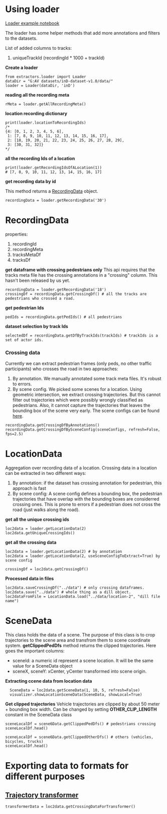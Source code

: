 # Using loader
[Loader example notebook](../src/notebooks/extractor-test.ipynb)

The loader has some helper methods that add more annotations and filters to the datasets. 

List of added columns to tracks:
1. uniqueTrackId (recordingId * 1000 + trackId)

**Create a loader**
```
from extractors.loader import Loader
dataDir = "G:AV datasets/inD-dataset-v1.0/data/"
loader = Loader(dataDir, 'inD')
```

**reading all the recording meta**
```
rMeta = loader.getAllRecordingMeta()
```
**location recording dictionary**
```
print(loader.locationToRecordingIds)
/*
{4: [0, 1, 2, 3, 4, 5, 6],
 1: [7, 8, 9, 10, 11, 12, 13, 14, 15, 16, 17],
 2: [18, 19, 20, 21, 22, 23, 24, 25, 26, 27, 28, 29],
 3: [30, 31, 32]}
*/
```
**all the recording Ids of a location**
```
print(loader.getRecordingIdsOfALocation(1))
# [7, 8, 9, 10, 11, 12, 13, 14, 15, 16, 17]
```
**get recording data by id**

This method returns a [RecordingData](RecordingData.py) object.
```
recordingData = loader.getRecordingData('30')
```

# RecordingData
properties:

1. recordingId
2. recordingMeta
3. tracksMetaDf
4. tracksDf

**get dataframe with crossing pedestrians only**
This api requires that the tracks meta file has the crossing annotations in a "crossing" column. This hasn't been released by us yet.
```
recordingData = loader.getRecordingData('18')
crossingDf = recordingData.getCrossingDf() # all the tracks are pedestrians who crossed a road.

```

**get pedestrian Ids**
```
pedIds = recordingData.getPedIds() # all pedestrians
```

**dataset selection by track Ids**
```
selectedDf = recordingData.getDfByTrackIds(trackIds) # trackIds is a set of actor ids.
```

### Crossing data
Currently we can extract pedestrian frames (only peds, no other traffic participants) who crosses the road in two approaches:
1. By annotation. We manually annotated some track meta files. It's robust to errors.
2. By scene config. We picked some scenes for a location. Using geometric intersection, we extract crossing trajectories. But this cannot filter out trajectories which were possibly wrongly classified as pedestrians. Also, it cannot capture the trajectories that leaves the bounding box of the scene very early. The scene configs can be found [here](../data/scenes/ind.json).
```
recordingData.getCrossingDfByAnnotations() 
recordingData.getCrossingDfBySceneConfig(sceneConfigs, refresh=False, fps=2.5)
```
# LocationData
Aggregation over recording data of a location. Crossing data in a location can be extracted in two different ways:
1. By annotation: if the dataset has crossing annotation for pedestrian, this approach is fast 
2. By scene config: A scene config defines a bounding box, the pedestrian trajectories that have overlap with the bounding boxes are considerred crossing ones. This is prone to errors if a pedestrian does not cross the road (just walks along the road).

**get all the unique crossing ids**
```
loc2data = loader.getLocationData(2)
loc2data.getUniqueCrossingIds()
```

**get all the crossing data**
```
loc2data = loader.getLocationData(2) # by annotation
loc2data = loader.getLocationData(2, useSceneConfigToExtract=True) by scene config

crossingDf = loc2data.getCrossingDf()
```

**Processed data in files**
```
loc2data.saveCrossingDf("../data") # only crossing dataframes. 
loc2data.save("../data") # whole thing as a dill object. 
loc2dataFromFile = LocationData.load("../data/location-2", "dill file name")
```

# SceneData

This class holds the data of a scene. The purpose of this class is to crop trajectories to the scene area and transfrom them to scene coordinate system. **getClippedPedDfs** method returns the clipped trajectories. Here goes the important columns:
- sceneId: a numeric id represent a scene location. It will be the same value for a SceneData object
- sceneX, sceneY: xCenter, yCenter transformed into scene origin.

**Extracting ccene data from location data**
```
  SceneData = loc2data.getSceneData(1, 10, 5, refresh=False)
  visualizer.showLocationSceneData(SceneData, showLocal=True)
```

**Get clipped trajectories**
Vehicle trajectories are clipped by about 50 meter + bounding box width. Can be changed by setting **OTHER_CLIP_LENGTH** constant in the SceneData class
```
sceneLocalDf = scene6Data.getClippedPedDfs() # pedestrians crossing
sceneLocalDf.head()

sceneLocalDf = scene6Data.getClippedOtherDfs() # others (vehicles, bicycles, trucks)
sceneLocalDf.head()
```

# Exporting data to formats for different purposes
## [Trajectory transformer]('https://github.com/FGiuliari/Trajectory-Transformer')

```
transformerData = loc2data.getCrossingDataForTransformer()
```



